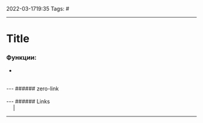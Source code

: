2022-03-1719:35
Tags: #

---
# Title


### Функции:
- 
</br>
---
###### zero-link </br>

</br>
---
###### Links </br>
 &emsp; | &emsp; 


---